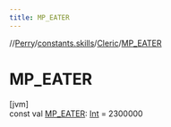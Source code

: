 ```yaml
---
title: MP_EATER
---
```

//[Perry](../../../index.html)/[constants.skills](../index.html)/[Cleric](index.html)/[MP_EATER](-m-p_-e-a-t-e-r.html)



# MP_EATER



[jvm]\
const val [MP_EATER](-m-p_-e-a-t-e-r.html): [Int](https://kotlinlang.org/api/latest/jvm/stdlib/kotlin/-int/index.html) = 2300000




